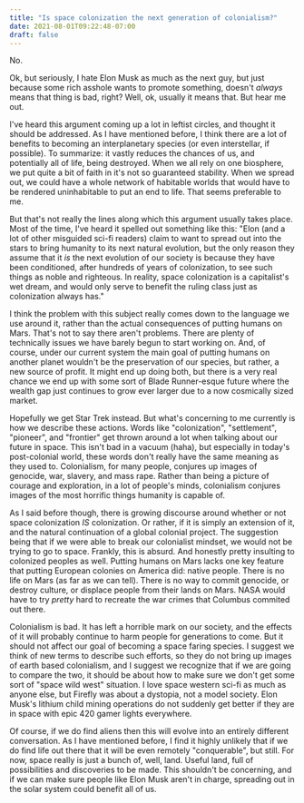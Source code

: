 ```yaml
---
title: "Is space colonization the next generation of colonialism?"
date: 2021-08-01T09:22:48-07:00
draft: false
---
```

 
No.
 
Ok, but seriously, I hate Elon Musk as much as the next guy, but just because some rich asshole wants to promote something, doesn't *always* means that thing is bad, right? Well, ok, usually it means that. But hear me out.
 
I've heard this argument coming up a lot in leftist circles, and thought it should be addressed. As I have mentioned before, I think there are a lot of benefits to becoming an interplanetary species (or even interstellar, if possible). To summarize: it vastly reduces the chances of us, and potentially all of life, being destroyed. When we all rely on one biosphere, we put quite a bit of faith in it's not so guaranteed stability. When we spread out, we could have a whole network of habitable worlds that would have to be rendered uninhabitable to put an end to life. That seems preferable to me.
 
But that's not really the lines along which this argument usually takes place. Most of the time, I've heard it spelled out something like this: "Elon (and a lot of other misguided sci-fi readers) claim to want to spread out into the stars to bring humanity to its next natural evolution, but the only reason they assume that it *is* the next evolution of our society is because they have been conditioned, after hundreds of years of colonization, to see such things as noble and righteous. In reality, space colonization is a capitalist's wet dream, and would only serve to benefit the ruling class just as colonization always has."
 
I think the problem with this subject really comes down to the language we use around it, rather than the actual consequences of putting humans on Mars. That's not to say there aren't problems. There are plenty of technically issues we have barely begun to start working on. And, of course, under our current system the main goal of putting humans on another planet wouldn't be the preservation of our species, but rather, a new source of profit. It might end up doing both, but there is a very real chance we end up with some sort of Blade Runner-esque future where the wealth gap just continues to grow ever larger due to a now cosmically sized market.
 
Hopefully we get Star Trek instead. But what's concerning to me currently is how we describe these actions. Words like "colonization", "settlement", "pioneer", and "frontier" get thrown around a lot when talking about our future in space. This isn't bad in a vacuum (haha), but especially in today's post-colonial world, these words don't really have the same meaning as they used to. Colonialism, for many people, conjures up images of genocide, war, slavery, and mass rape. Rather than being a picture of courage and exploration, in a lot of people's minds, colonialism conjures images of the most horrific things humanity is capable of.
 
As I said before though, there is growing discourse around whether or not space colonization *IS* colonization. Or rather, if it is simply an extension of it, and the natural continuation of a global colonial project. The suggestion being that if we were able to break our colonialist mindset, we would not be trying to go to space. Frankly, this is absurd. And honestly pretty insulting to colonized peoples as well. Putting humans on Mars lacks one key feature that putting European colonies on America did: native people. There is no life on Mars (as far as we can tell). There is no way to commit genocide, or destroy culture, or displace people from their lands on Mars. NASA would have to try *pretty* hard to recreate the war crimes that Columbus commited out there.
 
Colonialism is bad. It has left a horrible mark on our society, and the effects of it will probably continue to harm people for generations to come. But it should not affect our goal of becoming a space faring species. I suggest we think of new terms to describe such efforts, so they do not bring up images of earth based colonialism, and I suggest we recognize that if we are going to compare the two, it should be about how to make sure we don't get some sort of "space wild west" situation. I love space western sci-fi as much as anyone else, but Firefly was about a dystopia, not a model society. Elon Musk's lithium child mining operations do not suddenly get better if they are in space with epic 420 gamer lights everywhere.
 
Of course, if we do find aliens then this will evolve into an entirely different conversation. As I have mentioned before, I find it highly unlikely that if we do find life out there that it will be even remotely "conquerable", but still. For now, space really is just a bunch of, well, land. Useful land, full of possibilities and discoveries to be made. This shouldn't be concerning, and if we can make sure people like Elon Musk aren't in charge, spreading out in the solar system could benefit all of us.
 

